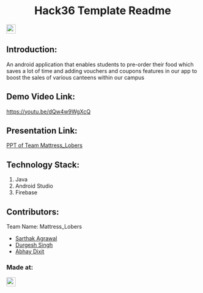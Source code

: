 <h1 align="center">Hack36 Template Readme</h1>
<p align="center">
</p>

<a href="https://hack36.com"> <img src="https://cutt.ly/BuiltAtHack36" height=24px> </a>


## Introduction:
  An android application that enables students to pre-order their food which saves a lot of time and adding vouchers and coupons features in our app to boost the sales   of various canteens within our campus
  
## Demo Video Link:
  <a href="https://youtu.be/dQw4w9WgXcQ">https://youtu.be/dQw4w9WgXcQ</a>
  
## Presentation Link:
  <a href="https://docs.google.com/presentation/d/1IkCzVxZvJ8bN7518fjQPRA4I_l32KR_p/edit?usp=sharing&ouid=114053479317538985705&rtpof=true&sd=true"> PPT of Team Mattress_Lobers </a>
  

## Technology Stack:
  1) Java
  2) Android Studio
  3) Firebase
  

## Contributors:

Team Name: Mattress_Lobers

* [Sarthak Agrawal](https://github.com/Sarthak81)
* [Durgesh Singh](https://github.com/durgesh1506)
* [Abhay Dixit](https://github.com/AbhayD11)


### Made at:
<a href="https://hack36.com"> <img src="https://cutt.ly/BuiltAtHack36" height=24px> </a>
